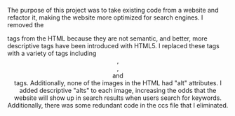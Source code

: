 The purpose of this project was to take existing code from a website and refactor it, making the website more optimized for search engines. 
I removed the <div> tags from the HTML because they are not semantic, and better, more descriptive tags have been introduced with HTML5. I
replaced these tags with a variety of tags including <header>, <footer>, <nav> and <section> tags. Additionally, none of the images in the HTML
had "alt" attributes. I added descriptive "alts" to each image, increasing the odds that the website will show up in search results when users 
search for keywords. Additionally, there was some redundant code in the ccs file that I eliminated.


